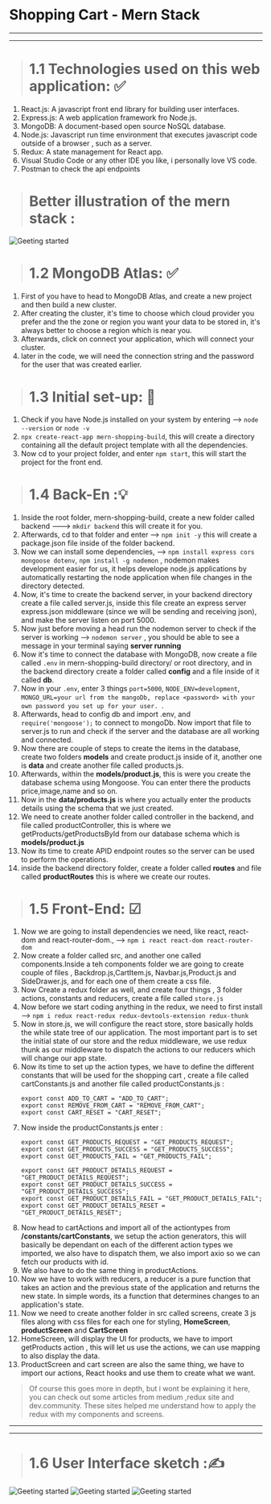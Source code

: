 <h1> Shopping Cart - Mern Stack </h1> 

*****
*****


># 1.1 Technologies used on this web application: ✅
1) React.js: A javascript front end library for building user interfaces.
2) Express.js: A web application framework fro Node.js.
3) MongoDB: A document-based open source NoSQL database.
4) Node.js: Javascript run time environment that executes javascript code outside of a browser , such as a server.
5) Redux: A state management for React app.
6) Visual Studio Code or any other IDE you like, i personally love VS code.
7) Postman to check the api endpoints 

># Better illustration of the mern stack :
![Geeting started](mernstack.jpeg) 



># 1.2 MongoDB Atlas: ✅ 
1) First of you have to head to MongoDB Atlas, and create a new project and then build a new cluster. 
2) After creating the cluster, it's time to choose which cloud provider you prefer and the the zone or region you want your data to be stored in, it's always better to choose a region which is near you. 
3) Afterwards, click on connect your application, which will connect your cluster.
4) later in the code, we will need the connection string and the password for the user that was created earlier.
   

># 1.3 Initial set-up:  🏁
1) Check if you have Node.js installed on your system by entering --> `node --version` or `node -v`
2) `npx create-react-app mern-shopping-build`, this will create a directory containing all the default project template with all the dependencies.
3) Now cd to your project folder, and enter `npm start`, this will start the project for the front end. 


># 1.4 Back-En :💡
1) Inside the root folder, mern-shopping-build, create a new folder called backend ---> `mkdir backend` this will create it for you. 
2) Afterwards, cd to that folder and enter --> `npm init -y` this will create a package.json file inside of the folder backend.
3) Now we can install some dependencies, --> `npm install express cors mongoose dotenv`, `npm install -g nodemon` , nodemon makes development easier for us, it helps develope node.js applications by automatically restarting the node application when file changes in the directory detected.
4) Now, it's time to create the backend server, in your backend directory create a file called server.js, inside this file create an express server express.json middleware (since we will be sending and receiving json), and make the server listen on port 5000.
5) Now just before moving a head run the nodemon server to check if the server is working --> `nodemon server` , you should be able to see a message in your terminal saying **server running**
6) Now it's time to connect the database with MongoDB, now create a file called `.env` in mern-shopping-build directory/ or root directory, and in the backend directory create a folder called **config** and a file inside of it called **db**.
7) Now in your `.env`, enter 3 things `port=5000`, `NODE_ENV=development`, `MONGO_URL=your url from the mangoDb, replace <password> with your own password you set up for your user. `.
8) Afterwards, head to config db and import .env, and `require('mongoose');` to connect to mongoDb. Now import that file to server.js to run and check if the server and the database are all working and connected.
9) Now there are couple of steps to create the items in the database, create two folders **models** and create product.js inside of it, another one is **data** and create  another file called products.js.
10) Afterwards, within the **models/product.js**, this is were you create the database schema using Mongoose. You can enter there the products price,image,name and so on.
11) Now in the **data/products.js** is where you actually enter the products details using the schema that we just created.
12) We need to create another folder called controller in the backend, and file called productController, this is where we getProducts/getProductsById from our database schema which is **models/product.js**
13) Now its time to create APID endpoint routes so the server can be used to perform the operations.
14) inside the backend directory folder, create a folder called **routes** and file called **productRoutes** this is where we create our routes.


># 1.5 Front-End: ☑
1) Now we are going to install dependencies we need, like react, react-dom and react-router-dom., --> `npm i react react-dom react-router-dom` 
2) Now create a folder called src, and another one called components.Inside a teh components folder we are going to create couple of files , Backdrop.js,CartItem.js, Navbar.js,Product.js and SideDrawer.js, and for each one of them create a css file.
3) Now Create a redux folder as well, and create four things , 3 folder actions, constants and reducers, create a file called `store.js`
4) Now before we start coding anything in the redux, we need to first install --> `npm i redux react-redux redux-devtools-extension redux-thunk`
5) Now in store.js, we will configure the react store, store basically holds the while state tree of our application. The most important part is to set the initial state of our store and the redux middleware, we use redux thunk as our middleware to dispatch the actions to our reducers which will change our app state.
6) Now its time to set up the action types, we have to define the different constants that will be used for the shopping cart , create a file called cartConstants.js and another file called productConstants.js :
   ```
   export const ADD_TO_CART = "ADD_TO_CART";
   export const REMOVE_FROM_CART = "REMOVE_FROM_CART";
   export const CART_RESET = "CART_RESET";
   ```
7) Now inside the productConstants.js enter : 
     ```
     export const GET_PRODUCTS_REQUEST = "GET_PRODUCTS_REQUEST";
     export const GET_PRODUCTS_SUCCESS = "GET_PRODUCTS_SUCCESS";
     export const GET_PRODUCTS_FAIL = "GET_PRODUCTS_FAIL";

     export const GET_PRODUCT_DETAILS_REQUEST = "GET_PRODUCT_DETAILS_REQUEST";
     export const GET_PRODUCT_DETAILS_SUCCESS = "GET_PRODUCT_DETAILS_SUCCESS";
     export const GET_PRODUCT_DETAILS_FAIL = "GET_PRODUCT_DETAILS_FAIL";
     export const GET_PRODUCT_DETAILS_RESET = "GET_PRODUCT_DETAILS_RESET";
     ```
8) Now head to cartActions and import all of the actiontypes from **/constants/cartConstants**, we setup the action generators, this will basically be dependant on each of the different action types we imported, we also have to dispatch them, we also import axio so we can fetch our products with id.
9) We also have to do the same thing in productActions.
10) Now we have to work with reducers, a reducer is a pure function that takes an action and the previous state of the application and returns the new state. In simple words, its a function that determines changes to an application's state.
11) Now we need to create another folder in src called screens, create 3 js files along with css files for each one for styling, **HomeScreen**, **productScreen** and **CartScreen**
12) HomeScreen, will display the UI for products, we have to import getProducts action , this will let us use the actions, we can use mapping to also display the data. 
13) ProductScreen and cart screen are also the same thing, we have to import our actions, React hooks and use them to create what we want.


>Of course this goes more in depth, but i wont be explaining it here, you can check out some articles from medium ,redux site and dev.community. These sites helped me understand how to apply the redux with my components and screens.



****
****


># 1.6 User Interface sketch :✍️
![Geeting started](sketch1.png) 
![Geeting started](sketch2.png) 
![Geeting started](sketch3.png) 







    

   
